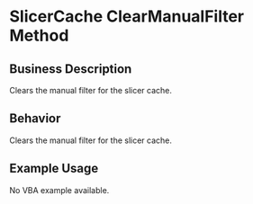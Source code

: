 # SlicerCache ClearManualFilter Method

## Business Description
Clears the manual filter for the slicer cache.

## Behavior
Clears the manual filter for the slicer cache.

## Example Usage
No VBA example available.